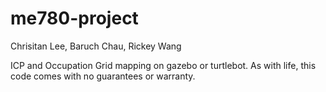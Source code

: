 # me780-project

Chrisitan Lee, Baruch Chau, Rickey Wang

ICP and Occupation Grid mapping on gazebo or turtlebot. 
As with life, this code comes with no guarantees or warranty. 